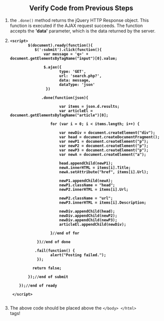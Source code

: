<center><h2>Verify Code from Previous Steps</h2></center>

<ol>
<li>the <code>.done()</code> method returns the jQuery HTTP Response object.  This function is executed if the AJAX request succeeds.  The function accepts the <b>'data'</b> parameter, which is the data returned by the server.  
</li>
<li>
<b><pre><code>&ltscript>
        $(document).ready(function(){
           $(':submit').click(function(){               
               var message = 'q=' + document.getElementsByTagName("input")[0].value;  <br>
               $.ajax({
                      type: 'GET',
                      url: 'search.php?',
                      data: message,   
                      dataType: 'json'
                })<br>
              .done(function(json){ <br>
                      var items = json.d.results;
                      var articleEl = document.getElementsByTagName("article")[0];<br>
                  for (var i = 0; i < items.length; i++) {<br>
                      var newDiv = document.createElement("div");
                      var head = document.createDocumentFragment();
                      var newP1 = document.createElement("p");
                      var newP2 = document.createElement("p");
                      var newP3 = document.createElement("p");
                      var newA = document.createElement("a");<br>          
                      head.appendChild(newP1);          
                      newA.innerHTML = items[i].Title;
                      newA.setAttribute("href", items[i].Url);<br>          
                      newP1.appendChild(newA);
                      newP1.className = "head";
                      newP2.innerHTML = items[i].Url;<br>          
                      newP2.className = "url";
                      newP3.innerHTML = items[i].Description;<br>          
                      newDiv.appendChild(head);
                      newDiv.appendChild(newP2);
                      newDiv.appendChild(newP3);
                      articleEl.appendChild(newDiv);<br>
                  }//end of for<br>
            })//end of done <br>   
           .fail(function() {
                  alert("Posting failed.");              
            });   <br>                
          return false;<br>
        });//end of submit<br>
    });//end of ready      <br>
 &lt/script>  
    </code></pre></b>
</li>

<li>The above code should be placed above the <code>&lt/body> &lt/html></code></li> tags!
</ol>